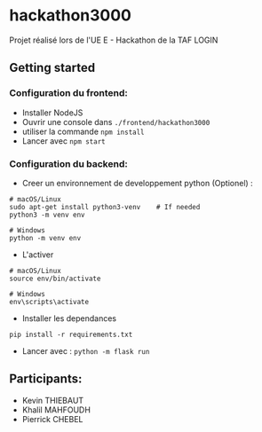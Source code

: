 # hackathon3000

Projet réalisé lors de l'UE E - Hackathon de la TAF LOGIN

## Getting started

### Configuration du frontend:

- Installer NodeJS
- Ouvrir une console dans `./frontend/hackathon3000`
- utiliser la commande `npm install`
- Lancer avec `npm start`

### Configuration du backend:

- Creer un environnement de developpement python (Optionel) :

```shell
# macOS/Linux
sudo apt-get install python3-venv    # If needed
python3 -m venv env

# Windows
python -m venv env
```

- L'activer

```shell
# macOS/Linux
source env/bin/activate

# Windows
env\scripts\activate
```

- Installer les dependances

```
pip install -r requirements.txt
```

- Lancer avec : `python -m flask run`

## Participants:

- Kevin THIEBAUT
- Khalil MAHFOUDH
- Pierrick CHEBEL
